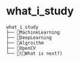 # what_i_study

```
what_i_study
├── 📁MachineLearning
├── 📁DeepLearning 
├── 📁Algroithm
├── 📁OpenCV
└── 📁(🐥What is next?) 
```
